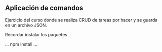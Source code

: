 ## Aplicación de comandos

Ejercicio del curso donde se realiza CRUD de tareas por hacer y se guarda en un archivo JSON.

Recordar instalar los paquetes

...
npm install
...